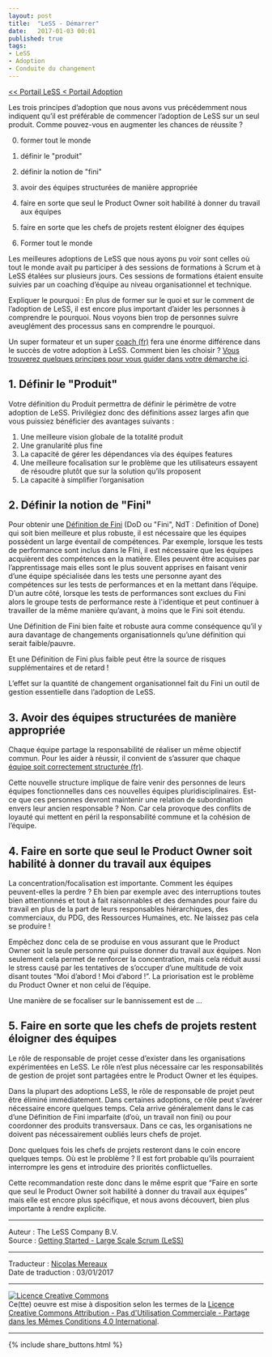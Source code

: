 ```yaml
---
layout: post
title:  "LeSS - Démarrer"
date:   2017-01-03 00:01
published: true
tags:
- LeSS
- Adoption
- Conduite du changement
---
```


[<< Portail LeSS < Portail Adoption](http://www.les-traducteurs-agiles.org/2016/12/26/less-portail-adoption.html)

Les trois principes d’adoption que nous avons vus précédemment nous indiquent qu’il est préférable de commencer l’adoption de LeSS sur un seul produit. Comme pouvez-vous en augmenter les chances de réussite ?

0. former tout le monde
1. définir le "produit"
2. définir la notion de "fini"
3. avoir des équipes structurées de manière appropriée
4. faire en sorte que seul le Product Owner soit habilité à donner du travail aux équipes
5. faire en sorte que les chefs de projets restent éloigner des équipes

0. Former tout le monde

Les meilleures adoptions de LeSS que nous ayons pu voir sont celles où tout le monde avait pu participer à des sessions de formations à Scrum et à LeSS étalées sur plusieurs jours. Ces sessions de formations étaient ensuite suivies par un coaching d’équipe au niveau organisationnel et technique.

Expliquer le pourquoi : En plus de former sur le quoi et sur le comment de l’adoption de LeSS, il est encore plus important d’aider les personnes à comprendre le pourquoi. Nous voyons bien trop de personnes suivre aveuglément des processus sans en comprendre le pourquoi.

Un super formateur et un super [coach (fr)](http://www.les-traducteurs-agiles.org/2017/01/11/less-coaching.html) fera une énorme différence dans le succès de votre adoption à LeSS. Comment bien les choisir ? [Vous trouverez quelques principes pour vous guider dans votre démarche ici](http://less.works/coaching/guidelines-for-selecting-coach.html).

## 1. Définir le "Produit"

Votre définition du Produit permettra de définir le périmètre de votre adoption de LeSS. Privilégiez donc des définitions assez larges afin que vous puissiez bénéficier des avantages suivants :

1. Une meilleure vision globale de la totalité produit
2. Une granularité plus fine
3. La capacité de gérer les dépendances via des équipes features
4. Une meilleure focalisation sur le problème que les utilisateurs essayent de résoudre plutôt que sur la solution qu’ils proposent
5. La capacité à simplifier l’organisation


## 2. Définir la notion de "Fini"

Pour obtenir une [Définition de Fini](http://www.les-traducteurs-agiles.org/2017/10/29/less-la-definition-du-fini.html) (DoD ou "Fini", NdT : Definition of Done) qui soit bien meilleure et plus robuste, il est nécessaire que les équipes possèdent un large éventail de compétences. Par exemple, lorsque les tests de performance sont inclus dans le FIni, il est nécessaire que les équipes acquièrent des compétences en la matière. Elles peuvent être acquises par l’apprentissage mais elles sont le plus souvent apprises en faisant venir d’une équipe spécialisée dans les tests une personne ayant des compétences sur les tests de performances et en la mettant dans l’équipe. D’un autre côté, lorsque les tests de performances sont exclues du Fini alors le groupe tests de performance reste à l'identique et peut continuer à travailler de la même manière qu’avant, à moins que le Fini soit étendu.

Une Définition de Fini bien faite et robuste aura comme conséquence qu’il y aura davantage de changements organisationnels qu’une définition qui serait faible/pauvre.

Et une Définition de Fini plus faible peut être la source de risques supplémentaires et de retard !

L’effet sur la quantité de changement organisationnel fait du Fini un outil de gestion essentielle dans l’adoption de LeSS.

## 3. Avoir des équipes structurées de manière appropriée

Chaque équipe partage la responsabilité de réaliser un même objectif commun. Pour les aider à réussir, il convient de s’assurer que chaque [équipe soit correctement structurée (fr)](http://www.les-traducteurs-agiles.org/2017/03/02/less-les-equipes.html).

Cette nouvelle structure implique de faire venir des personnes de leurs équipes fonctionnelles dans ces nouvelles équipes pluridisciplinaires. Est-ce que ces personnes devront maintenir une relation de subordination envers leur ancien responsable ? Non. Car cela provoque des conflits de loyauté qui mettent en péril la responsabilité commune et la cohésion de l’équipe.

## 4. Faire en sorte que seul le Product Owner soit habilité à donner du travail aux équipes

La concentration/focalisation est importante. Comment les équipes peuvent-elles la perdre ? Eh bien par exemple avec des interruptions toutes bien attentionnés et tout à fait raisonnables et des demandes pour faire du travail en plus de la part de leurs responsables hiérarchiques, des commerciaux, du PDG, des Ressources Humaines, etc. Ne laissez pas cela se produire !

Empêchez donc cela de se produise en vous assurant que le Product Owner soit la seule personne qui puisse donner du travail aux équipes. Non seulement cela permet de renforcer la concentration, mais cela réduit aussi le stress causé par les tentatives de s’occuper d’une multitude de voix disant toutes “Moi d’abord ! Moi d’abord !”. La priorisation est le problème du Product Owner et non celui de l’équipe.

Une manière de se focaliser sur le bannissement est de …

## 5. Faire en sorte que les chefs de projets restent éloigner des équipes

Le rôle de responsable de projet cesse d’exister dans les organisations expérimentées en LeSS. Le rôle n’est plus nécessaire car les responsabilités de gestion de projet sont partagées entre le Product Owner et les équipes.

Dans la plupart des adoptions LeSS, le rôle de responsable de projet peut être éliminé immédiatement. Dans certaines adoptions, ce rôle peut s’avérer nécessaire encore quelques temps. Cela arrive généralement dans le cas d’une Définition de Fini imparfaite (d’où, un travail non fini) ou pour coordonner des produits transversaux. Dans ce cas, les organisations ne doivent pas nécessairement oubliés leurs chefs de projet.

Donc quelques fois les chefs de projets resteront dans le coin encore quelques temps. Où est le problème ? Il est fort probable qu’ils pourraient interrompre les gens et introduire des priorités conflictuelles.

Cette recommandation reste donc dans le même esprit que “Faire en sorte que seul le Product Owner soit habilité à donner du travail aux équipes” mais elle est encore plus spécifique, et nous avons découvert, bien plus importante à rendre explicite.


---
Auteur : The LeSS Company B.V.  
Source : [Getting Started - Large Scale Scrum (LeSS)](http://less.works/less/adoption/getting-started.html)  

---
Traducteur : [Nicolas Mereaux](http://www.les-traducteurs-agiles.org/traducteurs/)  
Date de traduction : 03/01/2017  

---

<a rel="license" href="http://creativecommons.org/licenses/by-nc-sa/4.0/"><img alt="Licence Creative Commons" style="border-width:0" src="http://i.creativecommons.org/l/by-nc-sa/4.0/88x31.png" /></a><br />Ce(tte) oeuvre est mise à disposition selon les termes de la <a rel="license" href="http://creativecommons.org/licenses/by-nc-sa/4.0/">Licence Creative Commons Attribution - Pas d'Utilisation Commerciale - Partage dans les Mêmes Conditions 4.0 International</a>.

---

{% include share_buttons.html %}

